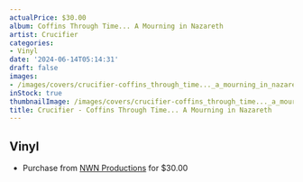 ```yaml
---
actualPrice: $30.00
album: Coffins Through Time... A Mourning in Nazareth
artist: Crucifier
categories:
- Vinyl
date: '2024-06-14T05:14:31'
draft: false
images:
- /images/covers/crucifier-coffins_through_time..._a_mourning_in_nazareth.jpg
inStock: true
thumbnailImage: /images/covers/crucifier-coffins_through_time..._a_mourning_in_nazareth-thumb.jpg
title: Crucifier - Coffins Through Time... A Mourning in Nazareth
---
```


## Vinyl
* Purchase from [NWN Productions](http://shop.nwnprod.com/index.php?route=product/product&path=75&product_id=51247&sort=pd.name&order=ASC) for $30.00

